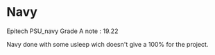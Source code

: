 # Navy
Epitech PSU_navy Grade A note : 19.22

Navy done with some usleep wich doesn't give a 100% for the project.
